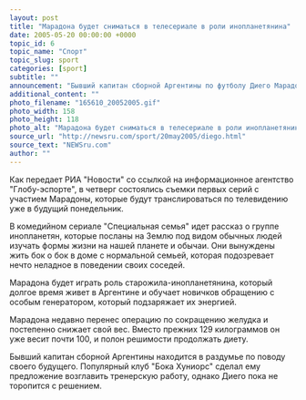 ```yaml
---
layout: post
title: "Марадона будет сниматься в телесериале в роли инопланетянина"
date: 2005-05-20 00:00:00 +0000
topic_id: 6
topic_name: "Спорт"
topic_slug: sport
categories: [sport]
subtitle: ""
announcement: "Бывший капитан сборной Аргентины по футболу Диего Марадона будет сниматься в популярном комедийном телесериале \"Специальная семья\" в роли инопланетянина."
additional_content: ""
photo_filename: "165610_20052005.gif"
photo_width: 158
photo_height: 118
photo_alt: "Марадона будет сниматься в телесериале в роли инопланетянина"
source_url: "http://newsru.com/sport/20may2005/diego.html"
source_text: "NEWSru.com"
author: ""
---
```

Как передает РИА "Новости" со ссылкой на информационное агентство "Глобу-эспорте", в четверг состоялись съемки первых серий с участием Марадоны, которые будут транслироваться по телевидению уже в будущий понедельник.

В комедийном сериале "Специальная семья" идет рассказ о группе инопланетян, которые посланы на Землю под видом обычных людей изучать формы жизни на нашей планете и обычаи. Они вынуждены жить бок о бок в доме с нормальной семьей, которая подозревает нечто неладное в поведении своих соседей.

Марадона будет играть роль старожила-инопланетянина, который долгое время живет в Аргентине и обучает новичков обращению с особым генератором, который подзаряжает их энергией.

Марадона недавно перенес операцию по сокращению желудка и постепенно снижает свой вес. Вместо прежних 129 килограммов он уже весит почти 100, и полон решимости продолжать диету.

Бывший капитан сборной Аргентины находится в раздумье по поводу своего будущего. Популярный клуб "Бока Хуниорс" сделал ему предложение возглавить тренерскую работу, однако Диего пока не торопится с решением.
